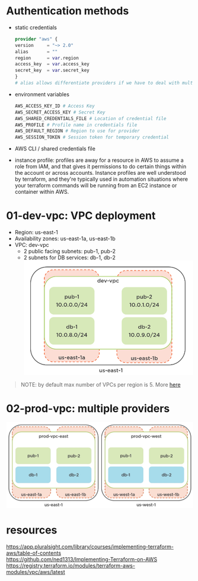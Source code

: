 # Authentication methods

* static credentials
    ```tf
    provider "aws" {
    version     = "~> 2.0"
    alias       = ""
    region      = var.region
    access_key  = var.access_key
    secret_key  = var.secret_key
    }
    # alias allows differentiate providers if we have to deal with multiple providers
    ```
* environment variables
    ```tf
    AWS_ACCESS_KEY_ID # Access Key 
    AWS_SECRET_ACCESS_KEY # Secret Key 
    AWS_SHARED_CREDENTIALS_FILE # Location of credential file 
    AWS_PROFILE # Profile name in credentials file 
    AWS_DEFAULT_REGION # Region to use for provider 
    AWS_SESSION_TOKEN # Session token for temporary credential
    ```

* AWS CLI / shared credentials file
* instance profile: profiles are away for a resource in AWS to assume a role from IAM, and that gives it permissions to do certain things within the account or across accounts. Instance profiles are well understood by terraform, and they're typically used in automation situations where your terraform commands will be running from an EC2 instance or container within AWS.


# 01-dev-vpc: VPC deployment

* Region: us-east-1   
* Availability zones: us-east-1a, us-east-1b
* VPC: dev-vpc
  * 2 public facing subnets: pub-1, pub-2
  * 2 subnets for DB services: db-1, db-2
![aws-terraform-01-VPC.png](./images/aws-terraform-01-VPC.png)

>NOTE: by default max number of VPCs per region is 5. More [here](https://github.com/terraform-aws-modules/terraform-aws-vpc/issues/429#issuecomment-611977408)

# 02-prod-vpc: multiple providers

![aws-terraform-02-VPC.png](./images/aws-terraform-02-VPC.png)

# resources
https://app.pluralsight.com/library/courses/implementing-terraform-aws/table-of-contents   
https://github.com/ned1313/Implementing-Terraform-on-AWS   
https://registry.terraform.io/modules/terraform-aws-modules/vpc/aws/latest
